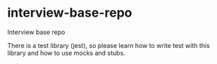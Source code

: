 # interview-base-repo

Interview base repo

There is a test library (jest), so please learn how to write test with this library and how to use mocks and stubs.
